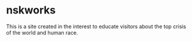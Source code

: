 nskworks
========
This is a site created in the interest to educate visitors about the top crisis of the world and human race.
